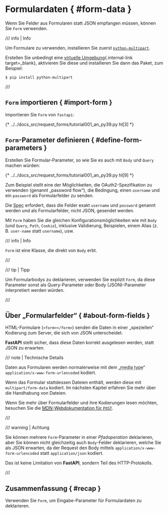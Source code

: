 # Formulardaten { #form-data }

Wenn Sie Felder aus Formularen statt JSON empfangen müssen, können Sie `Form` verwenden.

/// info | Info

Um Formulare zu verwenden, installieren Sie zuerst <a href="https://github.com/Kludex/python-multipart" class="external-link" target="_blank">`python-multipart`</a>.

Erstellen Sie unbedingt eine [virtuelle Umgebung](../virtual-environments.md){.internal-link target=_blank}, aktivieren Sie diese und installieren Sie dann das Paket, zum Beispiel:

```console
$ pip install python-multipart
```

///

## `Form` importieren { #import-form }

Importieren Sie `Form` von `fastapi`:

{* ../../docs_src/request_forms/tutorial001_an_py39.py hl[3] *}

## `Form`-Parameter definieren { #define-form-parameters }

Erstellen Sie Formular-Parameter, so wie Sie es auch mit `Body` und `Query` machen würden:

{* ../../docs_src/request_forms/tutorial001_an_py39.py hl[9] *}

Zum Beispiel stellt eine der Möglichkeiten, die OAuth2-Spezifikation zu verwenden (genannt „password flow“), die Bedingung, einen `username` und ein `password` als Formularfelder zu senden.

Die <abbr title="Specification – Spezifikation">Spec</abbr> erfordert, dass die Felder exakt `username` und `password` genannt werden und als Formularfelder, nicht JSON, gesendet werden.

Mit `Form` haben Sie die gleichen Konfigurationsmöglichkeiten wie mit `Body` (und `Query`, `Path`, `Cookie`), inklusive Validierung, Beispielen, einem Alias (z. B. `user-name` statt `username`), usw.

/// info | Info

`Form` ist eine Klasse, die direkt von `Body` erbt.

///

/// tip | Tipp

Um Formularbodys zu deklarieren, verwenden Sie explizit `Form`, da diese Parameter sonst als Query-Parameter oder Body (JSON)-Parameter interpretiert werden würden.

///

## Über „Formularfelder“ { #about-form-fields }

HTML-Formulare (`<form></form>`) senden die Daten in einer „speziellen“ Kodierung zum Server, die sich von JSON unterscheidet.

**FastAPI** stellt sicher, dass diese Daten korrekt ausgelesen werden, statt JSON zu erwarten.

/// note | Technische Details

Daten aus Formularen werden normalerweise mit dem „<abbr title="Medientyp">media type</abbr>“ `application/x-www-form-urlencoded` kodiert.

Wenn das Formular stattdessen Dateien enthält, werden diese mit `multipart/form-data` kodiert. Im nächsten Kapitel erfahren Sie mehr über die Handhabung von Dateien.

Wenn Sie mehr über Formularfelder und ihre Kodierungen lesen möchten, besuchen Sie die <a href="https://developer.mozilla.org/en-US/docs/Web/HTTP/Methods/POST" class="external-link" target="_blank"><abbr title="Mozilla Developer Network – Mozilla-Entwicklernetzwerk">MDN</abbr>-Webdokumentation für <code>POST</code></a>.

///

/// warning | Achtung

Sie können mehrere `Form`-Parameter in einer *Pfadoperation* deklarieren, aber Sie können nicht gleichzeitig auch `Body`-Felder deklarieren, welche Sie als JSON erwarten, da der Request den Body mittels `application/x-www-form-urlencoded` statt `application/json` kodiert.

Das ist keine Limitation von **FastAPI**, sondern Teil des HTTP-Protokolls.

///

## Zusammenfassung { #recap }

Verwenden Sie `Form`, um Eingabe-Parameter für Formulardaten zu deklarieren.
